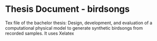 # Thesis Document - birdsongs

Tex file of the bachelor thesis: Design, development, and evaluation of a computational physical model to generate synthetic birdsongs from recorded samples. It uses Xelatex
